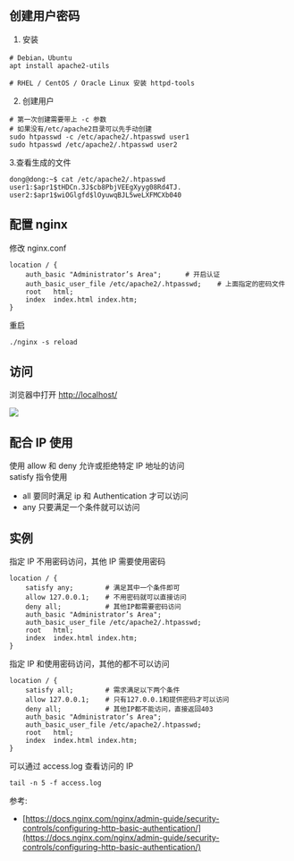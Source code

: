 ## 创建用户密码

1. 安装

```
# Debian，Ubuntu
apt install apache2-utils

# RHEL / CentOS / Oracle Linux 安装 httpd-tools
```

2. 创建用户

```
# 第一次创建需要带上 -c 参数
# 如果没有/etc/apache2目录可以先手动创建
sudo htpasswd -c /etc/apache2/.htpasswd user1
sudo htpasswd /etc/apache2/.htpasswd user2
```

3.查看生成的文件

```
dong@dong:~$ cat /etc/apache2/.htpasswd
user1:$apr1$tHDCn.3J$cb8PbjVEEgXyyg08Rd4TJ.
user2:$apr1$wiOGlgfd$lOyuwqBJL5weLXFMCXb040
```

## 配置 nginx

修改 nginx.conf

```
location / {
    auth_basic "Administrator’s Area";      # 开启认证
    auth_basic_user_file /etc/apache2/.htpasswd;    # 上面指定的密码文件
    root   html;
    index  index.html index.htm;
}
```

重启

```
./nginx -s reload
```

## 访问

浏览器中打开 [http://localhost/](http://localhost/)

![](https://user-gold-cdn.xitu.io/2020/3/28/1711e85049527029?w=462&h=239&f=png&s=7065)

## 配合 IP 使用

使用 allow 和 deny 允许或拒绝特定 IP 地址的访问  
satisfy 指令使用

- all 要同时满足 ip 和 Authentication 才可以访问
- any 只要满足一个条件就可以访问

## 实例

指定 IP 不用密码访问，其他 IP 需要使用密码

```
location / {
    satisfy any;        # 满足其中一个条件即可
    allow 127.0.0.1;    # 不用密码就可以直接访问
    deny all;           # 其他IP都需要密码访问
    auth_basic "Administrator’s Area";
    auth_basic_user_file /etc/apache2/.htpasswd;
    root   html;
    index  index.html index.htm;
}
```

指定 IP 和使用密码访问，其他的都不可以访问

```
location / {
    satisfy all;        # 需求满足以下两个条件
    allow 127.0.0.1;    # 只有127.0.0.1和提供密码才可以访问
    deny all;           # 其他IP都不能访问，直接返回403
    auth_basic "Administrator’s Area";
    auth_basic_user_file /etc/apache2/.htpasswd;
    root   html;
    index  index.html index.htm;
}
```

可以通过 access.log 查看访问的 IP

```
tail -n 5 -f access.log
```

参考:

- [https://docs.nginx.com/nginx/admin-guide/security-controls/configuring-http-basic-authentication/](https://docs.nginx.com/nginx/admin-guide/security-controls/configuring-http-basic-authentication/)
